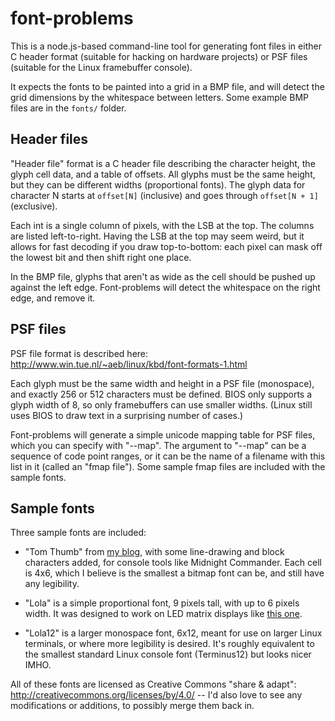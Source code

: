 font-problems
=============

This is a node.js-based command-line tool for generating font files in either C header format (suitable for hacking on hardware projects) or PSF files (suitable for the Linux framebuffer console).

It expects the fonts to be painted into a grid in a BMP file, and will detect the grid dimensions by the whitespace between letters. Some example BMP files are in the `fonts/` folder.

## Header files

"Header file" format is a C header file describing the character height, the glyph cell data, and a table of offsets. All glyphs must be the same height, but they can be different widths (proportional fonts). The glyph data for character N starts at `offset[N]` (inclusive) and goes through `offset[N + 1]` (exclusive).

Each int is a single column of pixels, with the LSB at the top. The columns are listed left-to-right. Having the LSB at the top may seem weird, but it allows for fast decoding if you draw top-to-bottom: each pixel can mask off the lowest bit and then shift right one place.

In the BMP file, glyphs that aren't as wide as the cell should be pushed up against the left edge. Font-problems will detect the whitespace on the right edge, and remove it.

## PSF files

PSF file format is described here: http://www.win.tue.nl/~aeb/linux/kbd/font-formats-1.html

Each glyph must be the same width and height in a PSF file (monospace), and exactly 256 or 512 characters must be defined. BIOS only supports a glyph width of 8, so only framebuffers can use smaller widths. (Linux still uses BIOS to draw text in a surprising number of cases.)

Font-problems will generate a simple unicode mapping table for PSF files, which you can specify with "--map". The argument to "--map" can be a sequence of code point ranges, or it can be the name of a filename with this list in it (called an "fmap file"). Some sample fmap files are included with the sample fonts.

## Sample fonts

Three sample fonts are included:

- "Tom Thumb" from [my blog](http://robey.lag.net/2010/01/23/tiny-monospace-font.html), with some line-drawing and block characters added, for console tools like Midnight Commander. Each cell is 4x6, which I believe is the smallest a bitmap font can be, and still have any legibility.

- "Lola" is a simple proportional font, 9 pixels tall, with up to 6 pixels width. It was designed to work on LED matrix displays like [this one](https://learn.adafruit.com/32x16-32x32-rgb-led-matrix).

- "Lola12" is a larger monospace font, 6x12, meant for use on larger Linux terminals, or where more legibility is desired. It's roughly equivalent to the smallest standard Linux console font (Terminus12) but looks nicer IMHO.

All of these fonts are licensed as Creative Commons "share & adapt": http://creativecommons.org/licenses/by/4.0/ -- I'd also love to see any modifications or additions, to possibly merge them back in.
